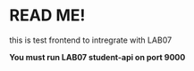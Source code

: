 # READ ME!

this is test frontend to intregrate with LAB07

**You must run LAB07 student-api on port 9000**